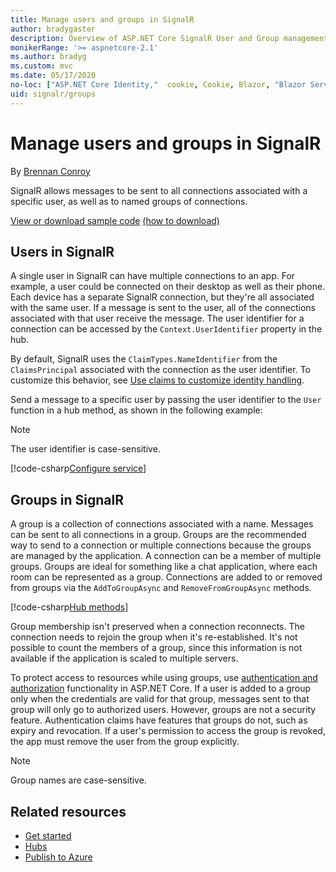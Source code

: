 ```yaml
---
title: Manage users and groups in SignalR
author: bradygaster
description: Overview of ASP.NET Core SignalR User and Group management.
monikerRange: '>= aspnetcore-2.1'
ms.author: bradyg
ms.custom: mvc
ms.date: 05/17/2020
no-loc: ["ASP.NET Core Identity,"  cookie, Cookie, Blazor, "Blazor Server", "Blazor WebAssembly", "Identity", "Let's Encrypt", Razor, SignalR]
uid: signalr/groups
---
```


# Manage users and groups in SignalR

By [Brennan Conroy](https://github.com/BrennanConroy)

SignalR allows messages to be sent to all connections associated with a specific user, as well as to named groups of connections.

[View or download sample code](https://github.com/dotnet/AspNetCore.Docs/tree/master/aspnetcore/signalr/groups/sample/) [(how to download)](xref:index#how-to-download-a-sample)

## Users in SignalR

A single user in SignalR can have multiple connections to an app. For example, a user could be connected on their desktop as well as their phone. Each device has a separate SignalR connection, but they're all associated with the same user. If a message is sent to the user, all of the connections associated with that user receive the message. The user identifier for a connection can be accessed by the `Context.UserIdentifier` property in the hub.

By default, SignalR uses the `ClaimTypes.NameIdentifier` from the `ClaimsPrincipal` associated with the connection as the user identifier. To customize this behavior, see [Use claims to customize identity handling](xref:signalr/authn-and-authz#use-claims-to-customize-identity-handling).

Send a message to a specific user by passing the user identifier to the `User` function in a hub method, as shown in the following example:

> [!NOTE]
> The user identifier is case-sensitive.

[!code-csharp[Configure service](groups/sample/Hubs/ChatHub.cs?range=29-32)]

## Groups in SignalR

A group is a collection of connections associated with a name. Messages can be sent to all connections in a group. Groups are the recommended way to send to a connection or multiple connections because the groups are managed by the application. A connection can be a member of multiple groups. Groups are ideal for something like a chat application, where each room can be represented as a group. Connections are added to or removed from groups via the `AddToGroupAsync` and `RemoveFromGroupAsync` methods.

[!code-csharp[Hub methods](groups/sample/Hubs/ChatHub.cs?range=15-27)]

Group membership isn't preserved when a connection reconnects. The connection needs to rejoin the group when it's re-established. It's not possible to count the members of a group, since this information is not available if the application is scaled to multiple servers.

To protect access to resources while using groups, use [authentication and authorization](xref:signalr/authn-and-authz) functionality in ASP.NET Core. If a user is added to a group only when the credentials are valid for that group, messages sent to that group will only go to authorized users. However, groups are not a security feature. Authentication claims have features that groups do not, such as expiry and revocation. If a user's permission to access the group is revoked, the app must remove the user from the group explicitly.

> [!NOTE]
> Group names are case-sensitive.

## Related resources

* [Get started](xref:tutorials/signalr)
* [Hubs](xref:signalr/hubs)
* [Publish to Azure](xref:signalr/publish-to-azure-web-app)
